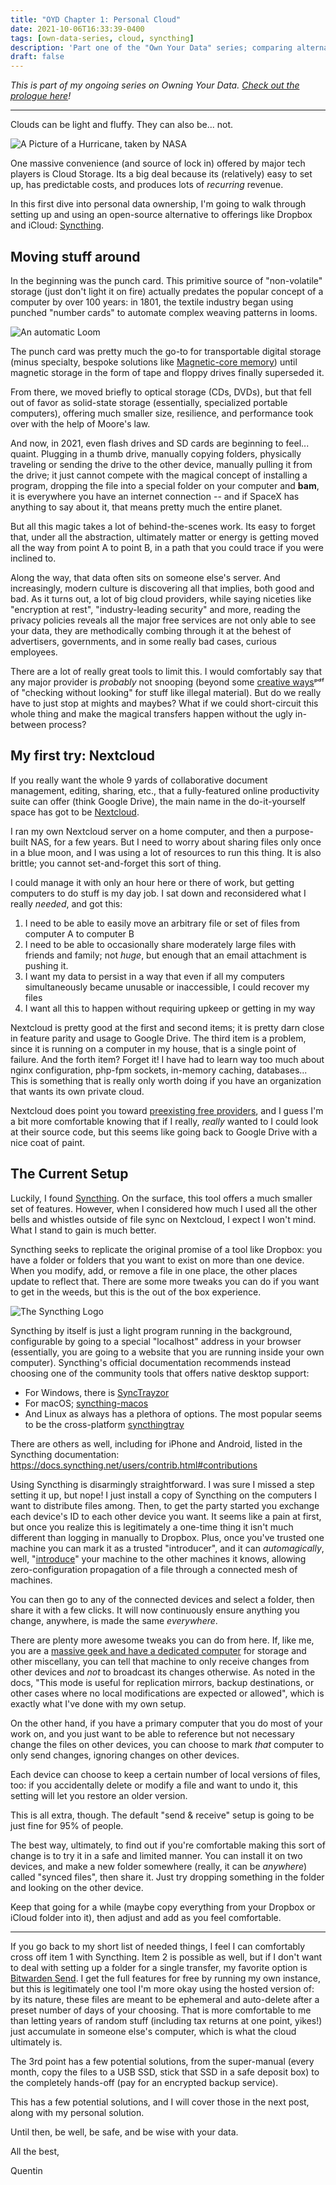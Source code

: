 ```yaml
---
title: "OYD Chapter 1: Personal Cloud"
date: 2021-10-06T16:33:39-0400
tags: [own-data-series, cloud, syncthing]
description: 'Part one of the "Own Your Data" series; comparing alternative cloud solutions -- and explaining my current choice.'
draft: false
---
```

*This is part of my ongoing series on Owning Your Data. [Check out the prologue here](/posts/own-data-intro/)!*

---

Clouds can be light and fluffy. They can also be... not.

![A Picture of a Hurricane, taken by NASA](hurricane.webp)

One massive convenience (and source of lock in) offered by major tech players is Cloud Storage. Its a big deal because its
(relatively) easy to set up, has predictable costs, and produces lots of *recurring* revenue.

In this first dive into personal data ownership, I'm going to walk through setting up and using an open-source
alternative to offerings like Dropbox and iCloud: [Syncthing](https://syncthing.net/).

## Moving stuff around

In the beginning was the punch card. This primitive source of "non-volatile" storage (just don't light it on fire)
actually predates the popular concept of a computer by over 100 years: in 1801, the textile industry began using punched
"number cards" to automate complex weaving patterns in looms.

![An automatic Loom](loom.webp)

The punch card was pretty much the go-to for transportable digital storage (minus specialty, bespoke solutions like [Magnetic-core
memory](https://en.wikipedia.org/wiki/Magnetic-core_memory)) until magnetic storage in the form of tape and floppy
drives finally superseded it.

From there, we moved briefly to optical storage (CDs, DVDs), but that fell out of favor as solid-state storage
(essentially, specialized portable computers), offering much smaller size, resilience, and performance took over with
the help of Moore's law.

And now, in 2021, even flash drives and SD cards are beginning to feel... quaint. Plugging in a thumb drive, manually
copying folders, physically traveling or sending the drive to the other device, manually pulling it from the drive; it
just cannot compete with the magical concept of installing a program, dropping the file into a special folder on your
computer and **bam**, it is everywhere you have an internet connection -- and if SpaceX has anything to say about it,
that means pretty much the entire planet.

But all this magic takes a lot of behind-the-scenes work. Its easy to forget that, under all the abstraction, ultimately
matter or energy is getting moved all the way from point A to point B, in a path that you could trace if you were
inclined to.

Along the way, that data often sits on someone else's server. And increasingly, modern culture is discovering all that
implies, both good and bad. As it turns out, a lot of big cloud providers, while saying niceties like "encryption at
rest", "industry-leading security" and more, reading the privacy policies reveals all the major free services are not
only able to see your data, they are methodically combing through it at the behest of advertisers, governments, and in
some really bad cases, curious employees.

There are a lot of really great tools to limit this. I would comfortably say that any major provider is *probably* not
snooping (beyond some [creative ways](https://www.apple.com/child-safety/pdf/CSAM_Detection_Technical_Summary.pdf)ᵖᵈᶠ 
of "checking without looking" for stuff like illegal material). But do we really have to just stop at mights and maybes? 
What if we could short-circuit this whole thing and make the magical transfers happen without the ugly in-between
process?

## My first try: Nextcloud

If you really want the whole 9 yards of collaborative document management, editing, sharing, etc., that a fully-featured
online productivity suite can offer (think Google Drive), the main name in the do-it-yourself space has got to be
[Nextcloud](https://nextcloud.com/).

I ran my own Nextcloud server on a home computer, and then a purpose-built NAS, for a few years. But I need to worry
about sharing files only once in a blue moon, and I was using a lot of resources to run this thing. It is also brittle;
you cannot set-and-forget this sort of thing. 

I could manage it with only an hour here or there of work, but getting computers to do stuff is my day job. I sat down
and reconsidered what I really *needed*, and got this:

1. I need to be able to easily move an arbitrary file or set of files from computer A to computer B
1. I need to be able to occasionally share moderately large files with friends and family; not *huge*, but enough that
   an email attachment is pushing it.
1. I want my data to persist in a way that even if all my computers simultaneously became unusable or inaccessible, I
   could recover my files
1. I want all this to happen without requiring upkeep or getting in my way

Nextcloud is pretty good at the first and second items; it is pretty darn close in feature parity and usage to Google
Drive. The third item is a problem, since it is running on a computer in my house, that is a single point of failure.
And the forth item? Forget it! I have had to learn way too much about nginx configuration, php-fpm sockets, in-memory
caching, databases... This is something that is really only worth doing if you have an organization that wants its own
private cloud.

Nextcloud does point you toward [preexisting free providers](https://nextcloud.com/signup/), and I guess I'm a bit more
comfortable knowing that if I really, *really* wanted to I could look at their source code, but this seems like going
back to Google Drive with a nice coat of paint.

## The Current Setup

Luckily, I found [Syncthing](https://syncthing.net). On the surface, this tool offers a much smaller set of features.
However, when I considered how much I used all the other bells and whistles outside of file sync on Nextcloud, I expect
I won't mind. What I stand to gain is much better.

Syncthing seeks to replicate the original promise of a tool like Dropbox: you have a folder or folders that you want to
exist on more than one device. When you modify, add, or remove a file in one place, the other places update to reflect
that. There are some more tweaks you can do if you want to get in the weeds, but this is the out of the box experience.

![The Syncthing Logo](syncthing-logo.svg)

Syncthing by itself is just a light program running in the background, configurable by going to a special "localhost"
address in your browser (essentially, you are going to a website that you are running inside your own computer).
Syncthing's official documentation recommends instead choosing one of the community tools that offers native desktop
support:

* For Windows, there is [SyncTrayzor](https://github.com/canton7/SyncTrayzor/releases/latest)
* For macOS; [syncthing-macos](https://github.com/syncthing/syncthing-macos/releases/latest)
* And Linux as always has a plethora of options. The most popular seems to be the cross-platform
  [syncthingtray](https://github.com/Martchus/syncthingtray)

There are others as well, including for iPhone and Android, listed in the Syncthing documentation: https://docs.syncthing.net/users/contrib.html#contributions

Using Syncthing is disarmingly straightforward. I was sure I missed a step setting it up, but nope! I just install a
copy of Syncthing on the computers I want to distribute files among. Then, to get the party started you exchange each
device's ID to each other device you want. It seems like a pain at first, but once you realize this is legitimately a
one-time thing it isn't much different than logging in manually to Dropbox. Plus, once you've trusted one machine you
can mark it as a trusted "introducer", and it can *automagically*, well,
"[introduce](https://docs.syncthing.net/users/introducer.html)" your machine to the other machines
it knows, allowing zero-configuration propagation of a file through a connected mesh of machines.

You can then go to any of the connected devices and select a folder, then share it with a few clicks. It will now
continuously ensure anything you change, anywhere, is made the same *everywhere*.

There are plenty more awesome tweaks you can do from here. If, like me, you are a [massive geek and have a dedicated
computer](reddit.com/r/homelab) for storage and other miscellany, you can tell that machine to only receive changes from
other devices and *not* to broadcast its changes otherwise. As noted in the docs, "This mode is useful for replication
mirrors, backup destinations, or other cases where no local modifications are expected or allowed", which is exactly
what I've done with my own setup.

On the other hand, if you have a primary computer that you do most of your work on, and you just want to be able to
reference but not necessary change the files on other devices, you can choose to mark *that* computer to only send
changes, ignoring changes on other devices.

Each device can choose to keep a certain number of local versions of files, too: if you accidentally delete or modify a
file and want to undo it, this setting will let you restore an older version.

This is all extra, though. The default "send & receive" setup is going to be just fine for 95% of people.

The best way, ultimately, to find out if you're comfortable making this sort of change is to try it in a safe and
limited manner. You can install it on two devices, and make a new folder somewhere (really, it can be _anywhere_) called
"synced files", then share it. Just try dropping something in the folder and looking on the other device.

Keep that going for a while (maybe copy everything from your Dropbox or iCloud folder into it), then adjust and add as
you feel comfortable.

---

If you go back to my short list of needed things, I feel I can comfortably cross off item 1 with Syncthing. Item 2 is
possible as well, but if I don't want to deal with setting up a folder for a single transfer, my favorite option is
[Bitwarden Send](https://bitwarden.com/products/send/). I get the full features for free by running my own instance, but
this is legitimately one tool I'm more okay using the hosted version of: by its nature, these files are meant to be
ephemeral and auto-delete after a preset number of days of your choosing. That is more comfortable to me than letting
years of random stuff (including tax returns at one point, yikes!) just accumulate in someone else's computer, which is
what the cloud ultimately is.

The 3rd point has a few potential solutions, from the super-manual (every month, copy the files to a USB SSD, stick that
SSD in a safe deposit box) to the completely hands-off (pay for an encrypted backup service).

This has a few potential solutions, and I will cover those in the next post, along with my personal solution.

Until then, be well, be safe, and be wise with your data.

All the best,

Quentin
